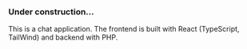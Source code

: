 <h3>Under construction...</h3>

This is a chat application. The frontend is built with React (TypeScript, TailWind) and backend with PHP.